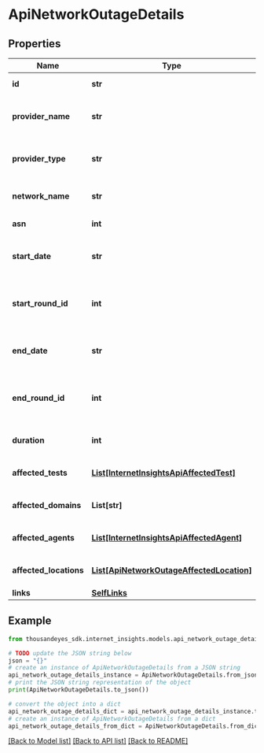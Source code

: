 # ApiNetworkOutageDetails


## Properties

Name | Type | Description | Notes
------------ | ------------- | ------------- | -------------
**id** | **str** | The ID of the outage. | [optional] 
**provider_name** | **str** | The name of the affected provider. | [optional] 
**provider_type** | **str** | The type of the affected provider. | [optional] 
**network_name** | **str** | The affected network. | [optional] 
**asn** | **int** | ASN number | [optional] 
**start_date** | **str** | Date and time when the outage started. | [optional] 
**start_round_id** | **int** | Epoch time (seconds) when the outage started. | [optional] 
**end_date** | **str** | Date and time when the outage ended. | [optional] 
**end_round_id** | **int** | Epoch time (seconds) when the outage ended. | [optional] 
**duration** | **int** | Duration of the outage in seconds. | [optional] 
**affected_tests** | [**List[InternetInsightsApiAffectedTest]**](InternetInsightsApiAffectedTest.md) | List of affected tests. | [optional] 
**affected_domains** | **List[str]** | List of affected domains. | [optional] 
**affected_agents** | [**List[InternetInsightsApiAffectedAgent]**](InternetInsightsApiAffectedAgent.md) | List of affected agents. | [optional] 
**affected_locations** | [**List[ApiNetworkOutageAffectedLocation]**](ApiNetworkOutageAffectedLocation.md) | List of affected locations. | [optional] 
**links** | [**SelfLinks**](SelfLinks.md) |  | [optional] 

## Example

```python
from thousandeyes_sdk.internet_insights.models.api_network_outage_details import ApiNetworkOutageDetails

# TODO update the JSON string below
json = "{}"
# create an instance of ApiNetworkOutageDetails from a JSON string
api_network_outage_details_instance = ApiNetworkOutageDetails.from_json(json)
# print the JSON string representation of the object
print(ApiNetworkOutageDetails.to_json())

# convert the object into a dict
api_network_outage_details_dict = api_network_outage_details_instance.to_dict()
# create an instance of ApiNetworkOutageDetails from a dict
api_network_outage_details_from_dict = ApiNetworkOutageDetails.from_dict(api_network_outage_details_dict)
```
[[Back to Model list]](../README.md#documentation-for-models) [[Back to API list]](../README.md#documentation-for-api-endpoints) [[Back to README]](../README.md)


